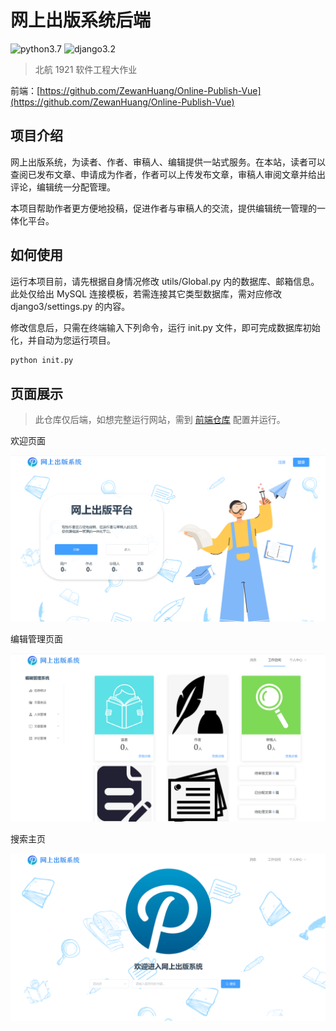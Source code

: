 # 网上出版系统后端

![python3.7](https://img.shields.io/badge/python-%3E%3D3.7-brightgreen)  ![django3.2](https://img.shields.io/badge/django-3.2-blue)

> 北航 1921 软件工程大作业

前端：[https://github.com/ZewanHuang/Online-Publish-Vue](https://github.com/ZewanHuang/Online-Publish-Vue)

## 项目介绍

网上出版系统，为读者、作者、审稿人、编辑提供一站式服务。在本站，读者可以查阅已发布文章、申请成为作者，作者可以上传发布文章，审稿人审阅文章并给出评论，编辑统一分配管理。

本项目帮助作者更方便地投稿，促进作者与审稿人的交流，提供编辑统一管理的一体化平台。

## 如何使用

运行本项目前，请先根据自身情况修改 utils/Global.py 内的数据库、邮箱信息。此处仅给出 MySQL 连接模板，若需连接其它类型数据库，需对应修改 django3/settings.py 的内容。

修改信息后，只需在终端输入下列命令，运行 init.py 文件，即可完成数据库初始化，并自动为您运行项目。

```python
python init.py
```

## 页面展示

> 此仓库仅后端，如想完整运行网站，需到 [前端仓库](https://github.com/ZewanHuang/Online-Publish-Vue) 配置并运行。

欢迎页面

![welcome](img/welcome.png)

编辑管理页面

![editor](img/editor.png)

搜索主页

![home](img/home.png)
